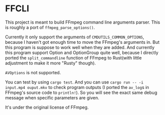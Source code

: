 # FFCLI

This project is meant to build FFmpeg command line arguments parser. This is roughly a port of `ffmpeg_parse_options()`.

Currently it only support the arguments of `CMDUTILS_COMMON_OPTIONS`, because I haven't got enough time to move the FFmpeg's arguments in. But this program is suppose to work well when they are added. And currently this program support Option and OptionGroup quite well, because I directly ported the `split_commandline` function of FFmpeg to Rust(with little adjustment to make it more "Rusty" though).

`AVOptions` is not supported.

You can test by using `cargo test`. And you can use `cargo run -- -i input.mp4 ouput.mkv` to check program outputs (I ported the `av_log`s in FFmpeg's source code to `println!`). So you will see the exact same debug message when specific parameters are given.

It's under the original license of FFmpeg.